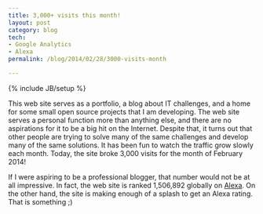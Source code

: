 ```yaml
---
title: 3,000+ visits this month!
layout: post
category: blog
tech:
- Google Analytics
- Alexa
permalink: /blog/2014/02/28/3000-visits-month

---
```

{% include JB/setup %}
<div id="node-321" class="node node-blog node-promoted">
  <div class="content clearfix">
    <div class="field field-name-body field-type-text-with-summary field-label-hidden"><div class="field-items"><div class="field-item even"><p>This web site serves as a portfolio, a blog about IT challenges, and a home for some small open source projects that I am developing. The web site serves a personal function more than anything else, and there are no aspirations for it to be a big hit on the Internet. Despite that, it turns out that other people are trying to solve many of the same challenges and develop many of the same solutions. It has been fun to watch the traffic grow slowly each month. Today, the site broke 3,000 visits for the month of February 2014!</p>
<p><!--break--></p>
<p>If I were aspiring to be a professional blogger, that number would not be at all impressive. In fact, the web site is ranked 1,506,892 globally on <a href="http://www.alexa.com/siteinfo/witti.ws">Alexa</a>. On the other hand, the site is making enough of a splash to get an Alexa rating. That is something ;)</p>
</div></div></div>  </div>
</div>
